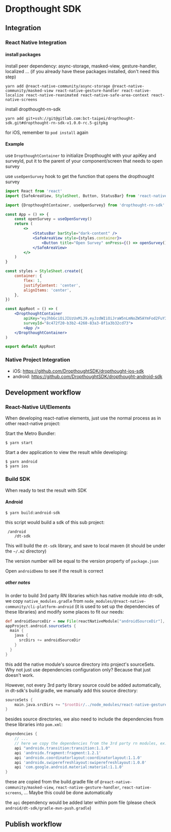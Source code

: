 # Dropthought SDK

## Integration

### React Native Integration

#### install packages

install peer dependency: async-storage, masked-view, gesture-handler, localized ... (if you already have these packages installed, don't need this step)

```shell
yarn add @react-native-community/async-storage @react-native-community/masked-view react-native-gesture-handler react-native-localize react-native-reanimated react-native-safe-area-context react-native-screens
```

install dropthought-rn-sdk

```shell
yarn add git+ssh://git@gitlab.com:bct-taipei/dropthought-sdk.git#dropthought-rn-sdk-v1.0.0-rc.5-gitpkg
```

for iOS, remember to `pod install` again

#### Example

use `DropthoughtContainer` to initialize Dropthought with your apiKey and surveyId, put it to the parent of your component/screen that needs to open survey

use `useOpenSurvey` hook to get the function that opens the dropthought survey

```jsx
import React from 'react'
import {SafeAreaView, StyleSheet, Button, StatusBar} from 'react-native'

import {DropthoughtContainer, useOpenSurvey} from 'dropthought-rn-sdk'

const App = () => {
    const openSurvey = useOpenSurvey()
    return (
        <>
            <StatusBar barStyle="dark-content" />
            <SafeAreaView style={styles.container}>
                <Button title="Open Survey" onPress={() => openSurvey()} />
            </SafeAreaView>
        </>
    )
}

const styles = StyleSheet.create({
    container: {
        flex: 1,
        justifyContent: 'center',
        alignItems: 'center',
    },
})

const AppRoot = () => (
    <DropthoughtContainer
        apiKey="eyJhbGciOiJIUzUxMiJ9.eyJzdWIiOiJraW5nLmNoZW5AYmFod2FuY3liZXJ0ZWsuY29tIiwicm9sZSI6IlJPTEVfVVNFUiIsImV4cCI6MTYyNjg2NzcxNiwiaXNzIjoiRHJvcFRob3VnaHQsIEluYyJ9.eihfroHtnqhH-INiuAaYY2uLW28dENPvpqfU2RlQ3Far3G612atoUs5qfidtl74wW2P5yHLJ-e8jNLDaj5jFYg"
        surveyId="8c472f20-b3b2-4260-83a3-8f1a3b32cd73">
        <App />
    </DropthoughtContainer>
)

export default AppRoot
```

### Native Project Integration

-   iOS: https://github.com/DropthoughtSDK/dropthought-ios-sdk
-   android: https://github.com/DropthoughtSDK/dropthought-android-sdk

## Development workflow

### React-Native UI/Elements

When developing react-native elements, just use the normal process as in other react-native project:

Start the Metro Bundler:

```shell
$ yarn start
```

Start a dev application to view the result while developing:

```shell
$ yarn android
$ yarn ios
```

### Build SDK

When ready to test the result with SDK

#### Android

```shell
$ yarn build:android-sdk
```

this script would build a sdk of this sub project:

```
 /android
    /dt-sdk
```

This will build the `dt-sdk` library, and save to local maven (it should be under the `~/.m2` directory)

The version number will be equal to the version property of `package.json`

Open `androidDemo` to see if the result is correct

##### other notes

In order to build 3rd party RN libraries which has native module into dt-sdk, we copy `native_modules.gradle` from `node_modules/@react-native-community/cli-platform-android` (it is used to set up the dependencies of these libraries) and modify some places to fit our needs:

```gradle
def androidSourceDir = new File(reactNativeModule["androidSourceDir"], "/src/main/java")
appProject.android.sourceSets {
  main {
    java {
      srcDirs += androidSourceDir
    }
  }
}
```

this add the native module's source directory into project's sourceSets. Why not just use dependencies configuration only? Because that just doesn't work.

However, not every 3rd party library source could be added automatically, in dt-sdk's build.gradle, we manually add this source directory:

```gradle
sourceSets {
    main.java.srcDirs += "$rootDir/../node_modules/react-native-gesture-handler/android/lib/src/main/java"
}
```

besides source directories, we also need to include the dependencies from these libraries into `pom.xml`:

```gradle
dependencies {
    // ...
    // here we copy the dependencies from the 3rd party rn modules, ex. react-native-screens, ...
    api "androidx.transition:transition:1.1.0"
    api 'androidx.fragment:fragment:1.2.1'
    api 'androidx.coordinatorlayout:coordinatorlayout:1.1.0'
    api 'androidx.swiperefreshlayout:swiperefreshlayout:1.0.0'
    api 'com.google.android.material:material:1.1.0'
}
```

these are copied from the build.gradle file of `@react-native-community/masked-view`, `react-native-gesture-handler`, `react-native-screens`, ... Maybe this could be done automatically

the `api` dependency would be added later within pom file (please check `android/dt-sdk/gradle-mvn-push.gradle`)

## Publish workflow
